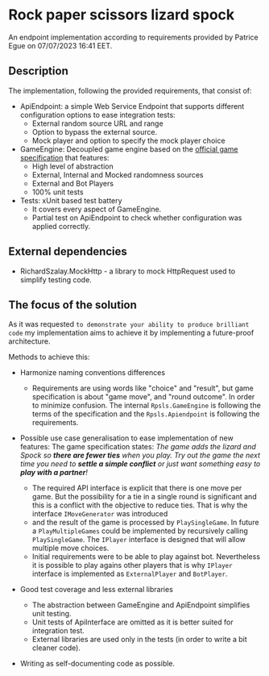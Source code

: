 
# Rock paper scissors lizard spock

An endpoint implementation according to requirements provided by Patrice Egue on 07/07/2023 16:41 EET.

## Description
The implementation, following the provided requirements, that consist of:
* ApiEndpoint: a simple Web Service Endpoint that supports different configuration options to ease integration tests:
  * External random source URL and range
  * Option to bypass the external source.
  * Mock player and option to specify the mock player choice
* GameEngine: Decoupled game engine based on the  [official game specification](https://www.wikihow.com/Play-Rock-Paper-Scissors-Lizard-Spock) that features:
  * High level of abstraction
  * External, Internal and Mocked randomness sources
  * External and Bot Players
  * 100% unit tests
* Tests: xUnit based test battery
  * It covers every aspect of GameEngine.
  * Partial test on ApiEndpoint to check whether configuration was applied correctly.

## External dependencies
* RichardSzalay.MockHttp - a library to mock HttpRequest used to simplify testing code.
  
## The focus of the solution
As it was requested `to demonstrate your ability to produce brilliant code` my implementation aims
to achieve it by implementing a future-proof architecture.

Methods to achieve this:
* Harmonize naming conventions differences
  * Requirements are using words like "choice" and "result", but game specification is about "game move", 
and "round outcome". In order to minimize confusion. 
  The internal `Rpsls.GameEngine` is following the terms of the specification 
  and the `Rpsls.Apiendpoint` is following the requirements. 

* Possible use case generalisation to ease implementation of new features:
  The game specification states: _The game adds the lizard and Spock so **there are fewer ties** when you play._
   _Try out the game the next time you need to **settle a simple conflict** or just want something easy to **play with a partner**!_
  * The required API interface is explicit that there is one move per game. But the possibility for a tie in a single round is significant 
  and this is a conflict with the objective to reduce ties. That is why the interface `IMoveGenerator` was introduced 
  * and the result of the game is processed by `PlaySingleGame`. In future a `PlayMultipleGames` could be implemented by recursively calling `PlaySingleGame`. The `IPlayer` interface is designed that will allow multiple move choices.
  * Initial requirements were to be able to play against bot.
  Nevertheless it is possible to play agains other players that is why 
  `IPlayer` interface is implemented as `ExternalPlayer` and `BotPlayer`.
  


* Good test coverage and less external libraries
  * The abstraction between GameEngine and ApiEndpoint simplifies unit testing.
  * Unit tests of ApiInterface are omitted as it is better suited for integration test.
  * External libraries are used only in the tests (in order to write a bit cleaner code).
* Writing as self-documenting code as possible.